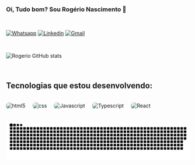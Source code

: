 ### Oi, Tudo bom? Sou Rogério Nascimento 👋

<br/>

[![Whatsapp](https://img.shields.io/badge/WhatsApp-25D366?style=for-the-badge&logo=whatsapp&logoColor=white)](https://api.whatsapp.com/send?phone=5571991894386)
[![Linkedin](https://img.shields.io/badge/LinkedIn-0077B5?style=for-the-badge&logo=linkedin&logoColor=white)](https://www.linkedin.com/in/rogeriobnr/)
[![Gmail](https://img.shields.io/badge/Gmail-D14836?style=for-the-badge&logo=gmail&logoColor=white)](mailto:rogeriobnr@gmail.com)

<br/>

![Rogerio GitHub stats](https://github-readme-stats.vercel.app/api?username=rogeriobnr&show_icons=true&theme=dracula)

<br/>

## Tecnologias que estou desenvolvendo:

<div style="display: inline_block; align: center; "><br/>
 <img  style="border-radius: 0.4rem" alt="html5" src="https://img.shields.io/badge/HTML5-E34F26?style=for-the-badge&logo=html5&logoColor=white">
  <img style="margin-left: 1rem; border-radius: 0.4rem" alt="css" src="https://img.shields.io/badge/CSS3-1572B6?style=for-the-badge&logo=css3&logoColor=white">
  <img  style="margin-left: 1rem; border-radius: 0.4rem" alt="Javascript" src="https://img.shields.io/badge/JavaScript-F7DF1E?style=for-the-badge&logo=javascript&logoColor=black">
  <img style="margin-left: 1rem; border-radius: 0.4rem" alt="Typescript" src="https://img.shields.io/badge/TypeScript-007ACC?style=for-the-badge&logo=typescript&logoColor=white">
   <img  style="margin-left: 1rem; border-radius: 0.4rem" alt="React" src="https://img.shields.io/badge/React-20232A?style=for-the-badge&logo=react&logoColor=61DAFB">

</div>

</br>

![Snake animation](https://github.com/amandaalmeida20/amandaalmeida20/blob/output/github-contribution-grid-snake.svg)
